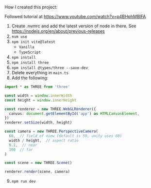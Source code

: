 How I created this project:

Followed tutorial at https://www.youtube.com/watch?v=p4BHphMBlFA

1. Create .nvmrc and add the latest version of node in there. See https://nodejs.org/en/about/previous-releases
2. `nvm use`
3. `npm init vite@latest`
   * `Vanilla`
   * `TypeScript`
4. `npm install`
5. `npm install three`
6. `npm install @types/three --save-dev`
7. Delete everything in `main.ts`
8. Add the following:

```ts
import * as THREE from 'three'

const width = window.innerWidth
const height = window.innerHeight

const renderer = new THREE.WebGLRenderer({
  canvas: document.getElementById('app') as HTMLCanvasElement,
})
renderer.setSize(width, height)

const camera = new THREE.PerspectiveCamera(
  60,  // field of view (default is 50, unity uses 60)
  width / height,  // aspect ratio 
  0.1,  // near
  100  // far
)

const scene = new THREE.Scene()

renderer.render(scene, camera)
```

9. `npm run dev`
